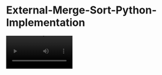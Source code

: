 # External-Merge-Sort-Python-Implementation

<video src='https://github.com/Atharv-Chaudhari/External-Merge-Sort-Python-Implementation/blob/main/External_merge_sort_ppt.mp4?raw=true' width=180/>

https://github.com/Atharv-Chaudhari/External-Merge-Sort-Python-Implementation/blob/main/External_merge_sort_ppt.mp4
